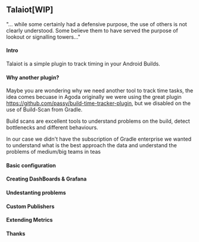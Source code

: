 ## Talaiot[WIP]


"... while some certainly had a defensive purpose, the use of others is not clearly understood. Some believe them to have served the purpose of lookout or signalling towers..."

#### Intro

Talaiot is a simple plugin to track timing in your Android Builds.  

#### Why another plugin?

Maybe you are wondering why we need another tool to track time tasks, the idea comes becuase in Agoda originally we
 were using the great plugin https://github.com/passy/build-time-tracker-plugin, but we disabled on the use of Build-Scan
 from Gradle. 
 
 Build scans are excellent tools to understand problems on the build, detect bottlenecks and different behaviours. 
 
 In our case we didn't have the subscription of Gradle enterprise we wanted to understand what is the best approach the data
 and understand the problems of medium/big teams in teas


#### Basic configuration


#### Creating DashBoards & Grafana


#### Undestanting problems


#### Custom Publishers


#### Extending Metrics

#### Thanks